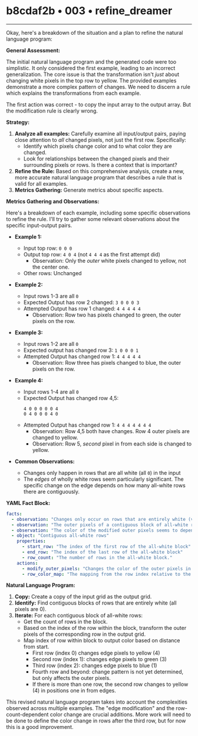 # b8cdaf2b • 003 • refine_dreamer

---
Okay, here's a breakdown of the situation and a plan to refine the natural language program:

**General Assessment:**

The initial natural language program and the generated code were too simplistic. It only considered the first example, leading to an incorrect generalization. The core issue is that the transformation isn't *just* about changing white pixels in the top row to yellow. The provided examples demonstrate a more complex pattern of changes. We need to discern a rule which explains the transformations from each example.

The first action was correct - to copy the input array to the output array.
But the modification rule is clearly wrong.

**Strategy:**

1.  **Analyze all examples:** Carefully examine all input/output pairs, paying close attention to *all* changed pixels, not just the first row. Specifically:
    *   Identify which pixels change color and to what color they are changed.
    *   Look for relationships between the changed pixels and their surrounding pixels or rows. Is there a context that is important?
2.  **Refine the Rule:** Based on this comprehensive analysis, create a new, more accurate natural language program that describes a rule that is valid for all examples.
3.  **Metrics Gathering:** Generate metrics about specific aspects.

**Metrics Gathering and Observations:**

Here's a breakdown of each example, including some specific observations to refine the rule. I'll try to gather some relevant observations about the specific input-output pairs.

*   **Example 1:**

    *   Input top row: `0 0 0`
    *   Output top row: `4 0 4` (not `4 4 4` as the first attempt did)
        *   Observation: Only the *outer* white pixels changed to yellow, not the center one.
    *   Other rows: Unchanged
*   **Example 2:**

    *   Input rows 1-3 are all `0`
    *   Expected Output has row 2 changed: `3 0 0 0 3`
    *   Attempted Output has row 1 changed: `4 4 4 4 4`
        *   Observation: Row two has pixels changed to green, the outer pixels on the row.
*   **Example 3:**

    *   Input rows 1-2 are all `0`
    *   Expected output has changed row 3: `1 0 0 0 1`
    *   Attempted Output has changed row 1: `4 4 4 4 4`
        *   Observation: Row three has pixels changed to blue, the outer pixels on the row.
*   **Example 4:**

    *   Input rows 1-4 are all `0`
    *   Expected Output has changed row 4,5:
        ```
        4 0 0 0 0 0 4
        0 4 0 0 0 4 0
        ```
    *   Attempted Output has changed row 1: `4 4 4 4 4 4 4`
        *   Observation: Row 4,5 both have changes. Row 4 outer pixels are changed to yellow.
        *   Observation: Row 5, *second* pixel in from each side is changed to yellow.
*   **Common Observations:**

    *   Changes only happen in rows that are all white (all `0`) in the input
    *   The *edges* of wholly white rows seem particularly significant. The specific change on the edge depends on how many all-white rows there are contiguously.

**YAML Fact Block:**

```yaml
facts:
  - observation: "Changes only occur on rows that are entirely white (value 0) in the input grid."
  - observation: "The outer pixels of a contiguous block of all-white rows are modified."
  - observation: "The color of the modified outer pixels seems to depend on the number of all-white rows within a contiguous block"
  - object: "Contiguous all-white rows"
    properties:
      - start_row: "The index of the first row of the all-white block"
      - end_row: "The index of the last row of the all-white block"
      - row_count: "The number of rows in the all-white block."
    actions:
      - modify_outer_pixels: "Changes the color of the outer pixels in specific rows."
      - row_color_map: "The mapping from the row index relative to the contiguous block to the output color. {1: 4, 2: 3, 3: 1}"

```

**Natural Language Program:**

1.  **Copy:** Create a copy of the input grid as the output grid.
2.  **Identify:** Find contiguous blocks of rows that are entirely white (all pixels are 0).
3.  **Iterate:** For each contiguous block of all-white rows:
    *   Get the count of rows in the block.
    *   Based on the index of the row within the block, transform the outer pixels of the corresponding row in the output grid.
    * Map index of row within block to output color based on distance from start.
        * First row (index 0) changes edge pixels to yellow (4)
        * Second row (index 1): changes edge pixels to green (3)
        * Third row (index 2): changes edge pixels to blue (1)
        * Fourth row and beyond: change pattern is not yet determined, but only affects the outer pixels.
        * If there is more than one row, the second row changes to yellow (4) in positions one in from edges.

This revised natural language program takes into account the complexities observed across multiple examples. The "edge modification" and the row-count-dependent color change are crucial additions. More work will need to be done to define the color change in rows after the third row, but for now this is a good improvement.


